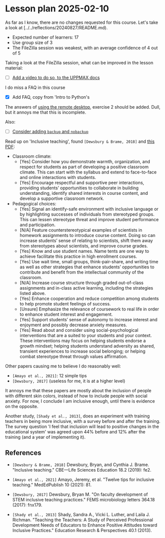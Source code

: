 # Lesson plan 2025-02-10

As far as I know, there are no changes requested for this course.
Let's take a look at [../../reflections/20240827/README.md).

- Expected number of learners: 17
- Use group size of 3
- The FileZilla session was weakest,
  with an average confidence of 4 out of 5

Taking a look at the FileZilla session,
what can be improved in the lesson material:

- [ ] [Add a video to do so, to the UPPMAX docs](https://github.com/UPPMAX/uppmax_intro_day_1/issues/6)

I do miss a FAQ in this course

- [x] Add FAQ, copy from 'Intro to Python's

The answers of [using the remote desktop](../../sessions/use_remote_desktop.md),
exercise 2 should be added. Dull, but it annoys me that this is incomplete.

Also:

- [ ] [Consider adding `backup` and `nobackup`](https://github.com/UPPMAX/uppmax_intro_day_1/issues/8)

Read up on 'Inclusive teaching', found `[Dewsbury & Brame, 2018]` and
[this PDF](inclusive_teaching_checklist.pdf):

- Classroom climate:
  - [Yes] Consider how you demonstrate warmth, organization, and respect for students as part
    of developing a positive classroom climate. This can start with the syllabus and extend
    to face-to-face and online interactions with students.
  - [Yes] Encourage respectful and supportive peer interactions, providing students’
    opportunities to collaborate in building understanding, identify shared interests in
    course content, and develop a supportive classroom network. 
- Pedagogical choices:
  - [Yes] Signal an identify-safe environment with inclusive language or by highlighting successes
    of individuals from stereotyped groups. This can lessen stereotype threat and improve
    student performance and participation.
  - [N/A] Feature counterstereotypical examples of scientists in homework assignments to
    introduce course content. Doing so can increase students’ sense of relating to scientists,
    shift them away from stereotypes about scientists, and improve course grades.
  - [Yes] Know and use student names. Name tents are one way to achieve facilitate this practice
    in high enrollment courses.
  - [Yes] Use wait time, small groups, think-pair-share, and writing time as well as other
    strategies that enhance students’ opportunities to contribute and benefit from the
    intellectual community of the classroom.
  - [N/A] Increase course structure through graded out-of-class assignments and in-class active
    learning, including the strategies listed above.
  - [Yes] Enhance cooperation and reduce competition among students to help promote student
    feelings of success.
  - [Unsure] Emphasize the relevance of coursework to real life in order to enhance student interest
    and engagement.
  - [Yes] Support students’ sense of autonomy to increase interest and enjoyment and possibly
    decrease anxiety measures.
  - [Yes] Read about and consider using social-psychological interventions that are a suited to
    your students and your context. These interventions may focus on helping students
    endorse a growth mindset; helping students understand adversity as shared, transient
    experiences to increase social belonging; or helping combat stereotype threat through
    values affirmation. 

Other papers causing me to believe I do reasonably well: 

  - `[Amayo et al., 2021]`: 12 simple tips
  - `[Dewsbury, 2017]` (useless for me, it is at a higher level)

It annoys me that these papers are mostly about the inclusion
of people with different skin colors, instead of how to include
people with social anxiety. For now, I conclude I am inclusive enough,
until there is evidence on the opposite.

Another study, `[Shady et al., 2013]`, does an experiment with
training teachers in being more inclusive, with a survey before and after
the training. The survey question 'I feel that inclusion will lead to positive
changes in the educational system' was agreed upon 44% before and 12%
after the training (and a year of implementing it). 

## References

- `[Dewsbury & Brame, 2018]` Dewsbury, Bryan, and Cynthia J. Brame.
  "Inclusive teaching." CBE—Life Sciences Education 18.2 (2019): fe2.
- `[Amayo et al., 2021]` Amayo, Jeremy, et al. "Twelve tips for inclusive teaching." MedEdPublish 10 (2021): 81.

- `[Dewsbury, 2017]` Dewsbury, Bryan M. "On faculty development of STEM inclusive teaching practices." FEMS microbiology letters 364.18 (2017): fnx179.


- `[Shady et al., 2013]` Shady, Sandra A., Vicki L. Luther, and Laila J. Richman. "Teaching the Teachers: A Study of Perceived Professional Development Needs of Educators to Enhance Positive Attitudes toward Inclusive Practices." Education Research & Perspectives 40.1 (2013).
